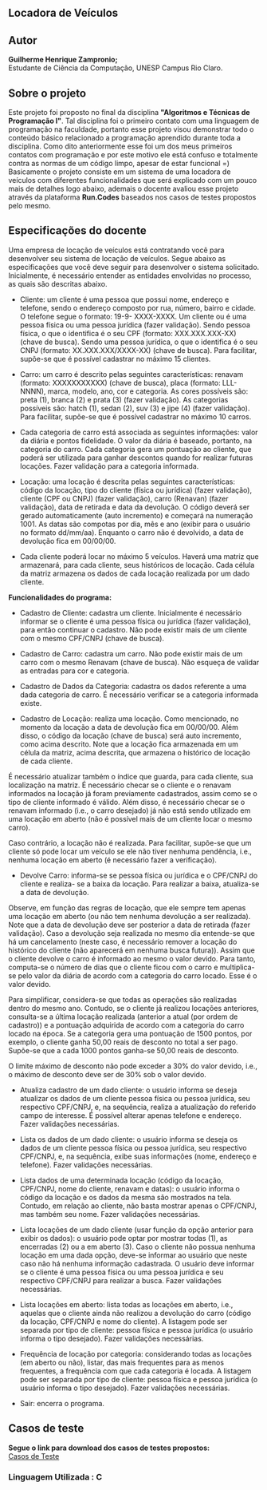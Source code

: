 ## Locadora de Veículos
## Autor
<B>Guilherme Henrique Zampronio;</b></br>
Estudante de Ciência da Computação, UNESP Campus Rio Claro.
## Sobre o projeto
Este projeto foi proposto no final da disciplina <b>"Algoritmos e Técnicas de Programação I"</b>. Tal disciplina foi o primeiro contato com uma linguagem de programação na faculdade, portanto esse projeto visou demonstrar todo o conteúdo básico relacionado a programação aprendido durante toda a disciplina. Como dito anteriormente esse foi um dos meus primeiros contatos com programação e por este motivo ele está confuso e totalmente contra as normas de um código limpo, apesar de estar funcional =)</br>
Basicamente o projeto consiste em um sistema de uma locadora de veículos com diferentes funcionalidades que será explicado com um pouco mais de detalhes logo abaixo, ademais o docente avaliou esse projeto através da plataforma <b>Run.Codes</b> baseados nos casos de testes propostos pelo mesmo.

## Especificações do docente
Uma empresa de locação de veículos está contratando você para desenvolver seu sistema de locação de veículos. Segue abaixo as especificações que você deve seguir para desenvolver o sistema solicitado. Inicialmente, é necessário entender as entidades envolvidas no processo, as quais são descritas abaixo.

-   Cliente: um cliente é uma pessoa que possui nome, endereço e telefone, sendo o endereço composto por rua, número, bairro e cidade. O telefone segue o formato: 19-9- XXXX-XXXX. Um cliente ou é uma pessoa física ou uma pessoa jurídica (fazer validação). Sendo pessoa física, o que o identifica é o seu CPF (formato: XXX.XXX.XXX-XX) (chave de busca). Sendo uma pessoa jurídica, o que o identifica é o seu CNPJ (formato: XX.XXX.XXX/XXXX-XX) (chave de busca). Para facilitar, supõe-se que é possível cadastrar no máximo 15 clientes.
    
-   Carro: um carro é descrito pelas seguintes características: renavam (formato: XXXXXXXXXXX) (chave de busca), placa (formato: LLL-NNNN), marca, modelo, ano, cor e categoria. As cores possíveis são: preta (1), branca (2) e prata (3) (fazer validação). As categorias possíveis são: hatch (1), sedan (2), suv (3) e jipe (4) (fazer validação). Para facilitar, supõe-se que é possível cadastrar no máximo 10 carros.
    
-   Cada categoria de carro está associada as seguintes informações: valor da diária e pontos fidelidade. O valor da diária é baseado, portanto, na categoria do carro. Cada categoria gera um pontuação ao cliente, que poderá ser utilizada para ganhar descontos quando for realizar futuras locações. Fazer validação para a categoria informada.
    
-   Locação: uma locação é descrita pelas seguintes características: código da locação, tipo do cliente (física ou jurídica) (fazer validação), cliente (CPF ou CNPJ) (fazer validação), carro (Renavan) (fazer validação), data de retirada e data da devolução. O código deverá ser gerado automaticamente (auto incremento) e começará na numeração 1001. As datas são compotas por dia, mês e ano (exibir para o usuário no formato dd/mm/aa). Enquanto o carro não é devolvido, a data de devolução fica em 00/00/00.
    
-   Cada cliente poderá locar no máximo 5 veículos. Haverá uma matriz que armazenará, para cada cliente, seus históricos de locação. Cada célula da matriz armazena os dados de cada locação realizada por um dado cliente.

<b>Funcionalidades do programa:</b>

-    Cadastro de Cliente: cadastra um cliente. Inicialmente é necessário informar se o cliente é uma pessoa física ou jurídica (fazer validação), para então continuar o cadastro. Não pode existir mais de um cliente com o mesmo CPF/CNPJ (chave de busca).
    
-   Cadastro de Carro: cadastra um carro. Não pode existir mais de um carro com o mesmo Renavam (chave de busca). Não esqueça de validar as entradas para cor e categoria.
    
-   Cadastro de Dados da Categoria: cadastra os dados referente a uma dada categoria de carro. É necessário verificar se a categoria informada existe.
    
-   Cadastro de Locação: realiza uma locação. Como mencionado, no momento da locação a data de devolução fica em 00/00/00. Além disso, o código da locação (chave de busca) será auto incremento, como acima descrito. Note que a locação fica armazenada em um célula da matriz, acima descrita, que armazena o histórico de locação de cada cliente.
    

É necessário atualizar também o índice que guarda, para cada cliente, sua localização na matriz. É necessário checar se o cliente e o renavam informados na locação já foram previamente cadastrados, assim como se o tipo de cliente informado é válido. Além disso, é necessário checar se o renavam informado (i.e., o carro desejado) já não está sendo utilizado em uma locação em aberto (não é possível mais de um cliente locar o mesmo carro).

Caso contrário, a locação não é realizada. Para facilitar, supõe-se que um cliente só pode locar um veículo se ele não tiver nenhuma pendência, i.e., nenhuma locação em aberto (é necessário fazer a verificação).

-   Devolve Carro: informa-se se pessoa física ou jurídica e o CPF/CNPJ do cliente e realiza- se a baixa da locação. Para realizar a baixa, atualiza-se a data de devolução.

Observe, em função das regras de locação, que ele sempre tem apenas uma locação em aberto (ou não tem nenhuma devolução a ser realizada). Note que a data de devolução deve ser posterior a data de retirada (fazer validação). Caso a devolução seja realizada no mesmo dia entende-se que há um cancelamento (neste caso, é necessário remover a locação do histórico do cliente (não aparecerá em nenhuma busca futura)). Assim que o cliente devolve o carro é informado ao mesmo o valor devido. Para tanto, computa-se o número de dias que o cliente ficou com o carro e multiplica-se pelo valor da diária de acordo com a categoria do carro locado. Esse é o valor devido.

Para simplificar, considera-se que todas as operações são realizadas dentro do mesmo ano. Contudo, se o cliente já realizou locações anteriores, consulta-se a última locação realizada (anterior a atual (por ordem de cadastro)) e a pontuação adquirida de acordo com a categoria do carro locado na época. Se a categoria gera uma pontuação de 1500 pontos, por exemplo, o cliente ganha 50,00 reais de desconto no total a ser pago. Supõe-se que a cada 1000 pontos ganha-se 50,00 reais de desconto.

O limite máximo de desconto não pode exceder a 30% do valor devido, i.e., o máximo de desconto deve ser de 30% sob o valor devido.

-   Atualiza cadastro de um dado cliente: o usuário informa se deseja atualizar os dados de um cliente pessoa física ou pessoa jurídica, seu respectivo CPF/CNPJ, e, na sequência, realiza a atualização do referido campo de interesse. É possível alterar apenas telefone e endereço. Fazer validações necessárias.
    
-   Lista os dados de um dado cliente: o usuário informa se deseja os dados de um cliente pessoa física ou pessoa jurídica, seu respectivo CPF/CNPJ, e, na sequência, exibe suas informações (nome, endereço e telefone). Fazer validações necessárias.
    
-   Lista dados de uma determinada locação (código da locação, CPF/CNPJ, nome do cliente, renavam e datas): o usuário informa o código da locação e os dados da mesma são mostrados na tela. Contudo, em relação ao cliente, não basta mostrar apenas o CPF/CNPJ, mas também seu nome. Fazer validações necessárias.
    
-   Lista locações de um dado cliente (usar função da opção anterior para exibir os dados): o usuário pode optar por mostrar todas (1), as encerradas (2) ou a em aberto (3). Caso o cliente não possua nenhuma locação em uma dada opção, deve-se informar ao usuário que neste caso não há nenhuma informação cadastrada. O usuário deve informar se o cliente é uma pessoa física ou uma pessoa jurídica e seu respectivo CPF/CNPJ para realizar a busca. Fazer validações necessárias.
    
-   Lista locações em aberto: lista todas as locações em aberto, i.e., aquelas que o cliente ainda não realizou a devolução do carro (código da locação, CPF/CNPJ e nome do cliente). A listagem pode ser separada por tipo de cliente: pessoa física e pessoa jurídica (o usuário informa o tipo desejado). Fazer validações necessárias.
    
-   Frequência de locação por categoria: considerando todas as locações (em aberto ou não), listar, das mais frequentes para as menos frequentes, a frequência com que cada categoria é locada. A listagem pode ser separada por tipo de cliente: pessoa física e pessoa jurídica (o usuário informa o tipo desejado). Fazer validações necessárias.
    
-   Sair: encerra o programa.

##  Casos de teste
<b>Segue o link para download dos casos de testes propostos:</b></br>
[Casos de Teste](https://drive.google.com/file/d/1IlK0Jb5WvEoeZ5KB8QWdl4-c894t6TXY/view?usp=sharing)

### Linguagem Utilizada : C
